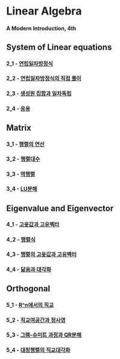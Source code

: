 <h1> Linear Algebra  </h1>  
  
#### A Modern Introduction, 4th  

<h2>System of Linear equations</h2>  
  
 #### 2_1 - [연립일차방정식](https://github.com/leejaeyeong/Linear-Argebra/blob/master/2_1.py)  
 #### 2_2 - [연립일차방정식의 직접 풀이](https://github.com/leejaeyeong/Linear-Argebra/blob/master/2_2.py)  
 #### 2_3 - [생성원 집합과 일차독립](https://github.com/leejaeyeong/Linear-Argebra/blob/master/2_3.py)  
 #### 2_4 - [응용](https://github.com/leejaeyeong/Linear-Argebra/blob/master/2_4.py)

<h2>Matrix</h2>  
  
 #### 3_1 - [행렬의 연산](https://github.com/leejaeyeong/Linear-Argebra/blob/master/3_1.py)  
 #### 3_2 - [행렬대수](https://github.com/leejaeyeong/Linear-Argebra/blob/master/3_2.py)  
 #### 3_3 - [역행렬](https://github.com/leejaeyeong/Linear-Argebra/blob/master/3_3.py)  
 #### 3_4 - [LU분해](https://github.com/leejaeyeong/Linear-Argebra/blob/master/3_4.py)  

<h2>Eigenvalue and Eigenvector</h2>  
  
 #### 4_1 - [고윳값과 고유벡터](https://github.com/leejaeyeong/Linear-Argebra/blob/master/4_1.py)  
 #### 4_2 - [행렬식](https://github.com/leejaeyeong/Linear-Argebra/blob/master/4_2.py)  
 #### 4_3 - [행렬의 고윳값과 고유벡터](https://github.com/leejaeyeong/Linear-Argebra/blob/master/4_3.py)  
 #### 4_4 - [닮음과 대각화](https://github.com/leejaeyeong/Linear-Argebra/blob/master/4_4.py)  


<h2>Orthogonal</h2>  

 #### 5_1 - [R^n에서의 직교](https://github.com/leejaeyeong/Linear-Argebra/blob/master/5_1.py)  
 #### 5_2 - [직교여공간과 정사영](https://github.com/leejaeyeong/Linear-Argebra/blob/master/5_2.py)  
 #### 5_3 - [그램-슈미트 과정과 QR분해](https://github.com/leejaeyeong/Linear-Argebra/blob/master/5_3.py)  
 #### 5_4 - [대칭행렬의 직교대각화](https://github.com/leejaeyeong/Linear-Argebra/blob/master/5_4.py)  
 
